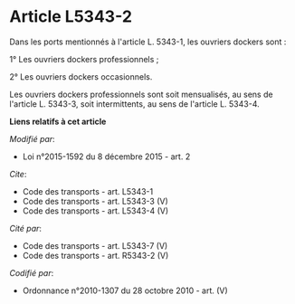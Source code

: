 # Article L5343-2

Dans les ports mentionnés à l'article L. 5343-1, les ouvriers dockers sont : 

1° Les ouvriers dockers professionnels ; 

2° Les ouvriers dockers occasionnels. 

Les ouvriers dockers professionnels sont soit mensualisés, au sens de l'article L. 5343-3, soit intermittents, au sens de
l'article L. 5343-4.

**Liens relatifs à cet article**

_Modifié par_:

  - Loi n°2015-1592 du 8 décembre 2015 - art. 2

_Cite_:

  - Code des transports - art. L5343-1
  - Code des transports - art. L5343-3 (V)
  - Code des transports - art. L5343-4 (V)

_Cité par_:

  - Code des transports - art. L5343-7 (V)
  - Code des transports - art. R5343-2 (V)

_Codifié par_:

  - Ordonnance n°2010-1307 du 28 octobre 2010 - art. (V)
